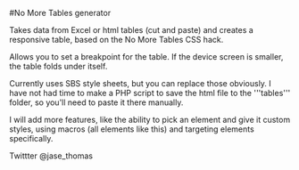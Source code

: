 #No More Tables generator

Takes data from Excel or html tables (cut and paste) and creates a responsive table, based on the No More Tables CSS hack.

Allows you to set a breakpoint for the table.
If the device screen is smaller, the table folds under itself.

Currently uses SBS style sheets, but you can replace those obviously.
I have not had time to make a PHP script to save the html file to the '''tables''' folder, so you'll need to paste it there manually.

I will add more features, like the ability to pick an element and give it custom styles, using macros (all elements like this) and targeting elements specifically.

Twittter @jase_thomas